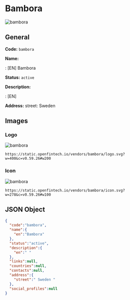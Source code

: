 
# Bambora 
![bambora](https://static.openfintech.io/vendors/bambora/logo.svg?w=400&c=v0.59.26#w200)  

## General 
 
**Code:** `bambora` 
 
**Name:** 
 
:	[EN] Bambora 
 
**Status:** `active` 
 
**Description:** 
 
: [EN]   
 
**Address:** 
street:  Sweden  

## Images 

### Logo 
 
![bambora](https://static.openfintech.io/vendors/bambora/logo.svg?w=400&c=v0.59.26#w200)  

```
https://static.openfintech.io/vendors/bambora/logo.svg?w=400&c=v0.59.26#w200
```  

### Icon 
 
![bambora](https://static.openfintech.io/vendors/bambora/icon.svg?w=278&c=v0.59.26#w100)  

```
https://static.openfintech.io/vendors/bambora/icon.svg?w=278&c=v0.59.26#w100
```  

## JSON Object 

```json
{
  "code":"bambora",
  "name":{
    "en":"Bambora"
  },
  "status":"active",
  "description":{
    "en":" "
  },
  "links":null,
  "countries":null,
  "contacts":null,
  "address":{
    "street":" Sweden "
  },
  "social_profiles":null
}
```  
